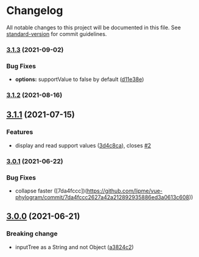 # Changelog

All notable changes to this project will be documented in this file. See [standard-version](https://github.com/conventional-changelog/standard-version) for commit guidelines.

### [3.1.3](https://github.com/lipme/vue-phylogram/compare/v3.1.2...v3.1.3) (2021-09-02)


### Bug Fixes

* **options:** supportValue to false by default ([d11e38e](https://github.com/lipme/vue-phylogram/commit/d11e38ef467c77b3983ad0e609d7de0831cf8e12))

### [3.1.2](https://github.com/lipme/vue-phylogram/compare/v3.1.1...v3.1.2) (2021-08-16)

## [3.1.1](https://github.com/lipme/vue-phylogram/compare/v3.1.0...v3.1.1) (2021-07-15)

### Features

* display and read support values ([3d4c8ca](https://github.com/lipme/vue-phylogram/commit/3d4c8ca19642bac1d16b03d11e1578ccdf97f01c)), closes [#2](https://github.com/lipme/vue-phylogram/issues/2)

### [3.0.1](https://github.com/lipme/vue-phylogram/compare/v3.0.0...v3.0.1) (2021-06-22)

### Bug Fixes
* collapse faster ([7da4fccc])(https://github.com/lipme/vue-phylogram/commit/7da4fccc2627a42a212892935886ed3a0613c608))

## [3.0.0](https://github.com/lipme/vue-phylogram/compare/v2.1.3...v3.0.0) (2021-06-21)


### Breaking change

* inputTree as a String and not Object ([a3824c2](https://github.com/lipme/vue-phylogram/commit/a3824c2735e5aea20161abec35009412ebf8f24a))
